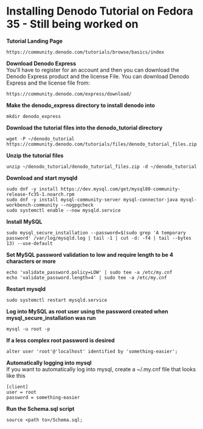 # Installing Denodo Tutorial on Fedora 35 - Still being worked on

**Tutorial Landing Page**  
```
https://community.denodo.com/tutorials/browse/basics/index 
```
**Download Denodo Express**  
You'll have to register for an account and then you can download the Denodo Express product and the license File. 
You can download Denodo Express and the license file from:
```
https://community.denodo.com/express/download/
```
**Make the denodo_express directory to install denodo into**  
```
mkdir denodo_express
```
**Download the tutorial files into the denodo_tutorial directory**  
```
wget -P ~/denodo_tutorial https://community.denodo.com/tutorials/files/denodo_tutorial_files.zip
```
**Unzip the tutorial files**  
```
unzip ~/denodo_tutorial/denodo_tutorial_files.zip -d ~/denodo_tutorial
```
**Download and start mysqld**  
```
sudo dnf -y install https://dev.mysql.com/get/mysql80-community-release-fc35-1.noarch.rpm
sudo dnf -y install mysql-community-server mysql-connector-java mysql-workbench-community --nogpgcheck
sudo systemctl enable --now mysqld.service
```
**Install MySQL**  
```
sudo mysql_secure_installation --password=$(sudo grep 'A temporary password' /var/log/mysqld.log | tail -1 | cut -d: -f4 | tail --bytes 13) --use-default
```
**Set MySQL password validation to low and require length to be 4 characters or more**  
```
echo 'validate_password.policy=LOW' | sudo tee -a /etc/my.cnf
echo 'validate_password.length=4' | sudo tee -a /etc/my.cnf
```
**Restart mysqld**  
```
sudo systemctl restart mysqld.service
```
**Log into MySQL as root user using the password created when mysql_secure_installation was run**  
```
mysql -u root -p
```
**If a less complex root password is desired**  
```
alter user 'root'@'localhost' identified by 'something-easier';
```
**Automatically logging into mysql**  
If you want to automatically log into mysql, create a ~/.my.cnf file that looks like this
```
[client]
user = root
password = something-easier
```
**Run the Schema.sql script**
```
source <path to>/Schema.sql;
```

